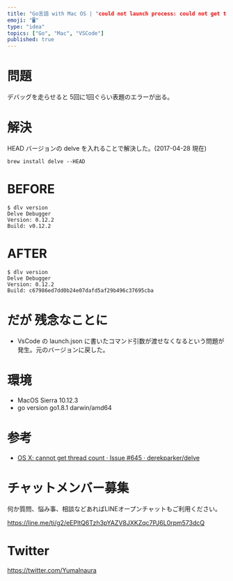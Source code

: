 ```yaml
---
title: "Go言語 with Mac OS | "could not launch process: could not get thread cou"
emoji: "🖥"
type: "idea"
topics: ["Go", "Mac", "VSCode"]
published: true
---
```


# 問題

デバッグを走らせると 5回に1回ぐらい表題のエラーが出る。

# 解決

HEAD バージョンの delve を入れることで解決した。(2017-04-28 現在)

```
brew install delve --HEAD
```

# BEFORE

```
$ dlv version
Delve Debugger
Version: 0.12.2
Build: v0.12.2
```

# AFTER

```
$ dlv version
Delve Debugger
Version: 0.12.2
Build: c67986ed7dd0b24e07dafd5af29b496c37695cba
```

# だが 残念なことに

- VsCode の launch.json に書いたコマンド引数が渡せなくなるという問題が発生。元のバージョンに戻した。

# 環境

- MacOS Sierra 10.12.3
- go version go1.8.1 darwin/amd64

# 参考

- [OS X: cannot get thread count · Issue #645 · derekparker/delve](https://github.com/derekparker/delve/issues/645#issuecomment-268020333)








<!-- Update From Qiita API -->

# チャットメンバー募集


何か質問、悩み事、相談などあればLINEオープンチャットもご利用ください。

https://line.me/ti/g2/eEPltQ6Tzh3pYAZV8JXKZqc7PJ6L0rpm573dcQ





# Twitter


https://twitter.com/YumaInaura


<!-- Update From Qiita API -->


